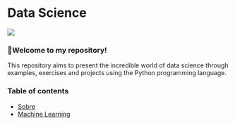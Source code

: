 

<h1 align="left">Data Science</h1>

<img src="https://img.shields.io/static/v1?label=DataScience&message=English&color=e07a5f&style=for-the-badge&logo=GitHub">

### :cherries:Welcome to my repository!

This repository aims to present the incredible world of data science through examples, exercises and projects using the Python programming language.

### Table of contents
<!--ts-->
  * [Sobre](#Sobre)
  * [Machine Learning](#https://github.com/LucasKiraly/DataScience-EN/tree/master/Machine%20Learning)
<!--te-->